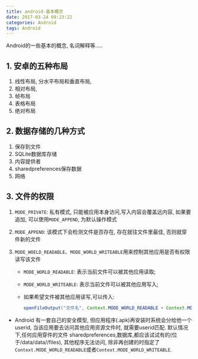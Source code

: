 ```yaml
---
title: android-基本概念
date: 2017-03-24 09:23:22
categories: Android
tags: Android
---
```




Android的一些基本的概念, 名词解释等.....

<!-- more -->

## 1. 安卓的五种布局

1. 线性布局, 分水平布局和垂直布局, 
2. 相对布局, 
3. 帧布局
4. 表格布局
5. 绝对布局

## 2. 数据存储的几种方式

1. 保存到文件
2. SQLite数据库存储
3. 内容提供者
4. sharedpreferences保存数据
5. 网络

## 3. 文件的权限

1. `MODE_PRIVATE`: 私有模式, 只能被应用本身访问,写入内容会覆盖远内容, 如果要追加, 可以使用`MODE_APPEND`, 为默认操作模式

2. `MODE_APPEND`: 该模式下会检测文件是否存在, 存在就往文件里最佳, 否则就穿件新的文件

3. `MODE_WOELD_READABLE`、`MODE_WORLD_WRITEABLE`用来控制其他应用是否有权限读写该文件

   * `MODE_WORLD_READABLE`: 表示当前文件可以被其他应用读取;

   * `MODE_WORLD_WRITEABLE`: 表示当前文件可以被其他应用写入;

   * 如果希望文件被其他应用读写,可以传入:

     ```java
     openFileOutput("文件名", Context.MODE_WORLD_READABLE + Context.MODE_WORLD_WEITEABLE);
     ```

* Android 有一套自己的安全模型, 但应用程序(.apk)再安装时系统会分给他一个userid, 当该应用要去访问其他应用资源文件时, 就需要userid匹配. 默认情况下,任何应用穿件的文件 sharedpreferences,数据库,都应该试试有的(位于/data/data/<package name>/files), 其他程序无法访问, 除非再创建的时指定了`Context.MODE_WORLD_READABLE`或者`Context.MODE_WORLD_WRITEABLE`.